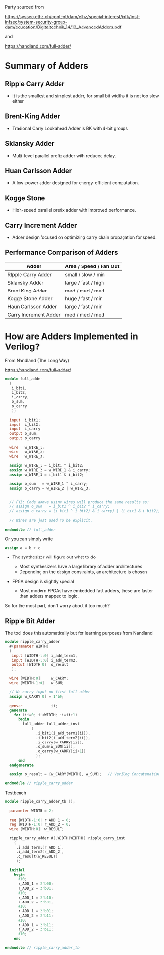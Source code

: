 Party sourced from

 https://syssec.ethz.ch/content/dam/ethz/special-interest/infk/inst-infsec/system-security-group-dam/education/Digitaltechnik_14/13_AdvancedAdders.pdf

 and 

 https://nandland.com/full-adder/

# Summary of Adders

## Ripple Carry Adder
- It is the smallest and simplest adder, for small bit widths it is not too slow either

## Brent-King Adder
- Tradional Carry Lookahead Adder is BK with 4-bit groups 

## Sklansky Adder
- Multi-level parallel prefix adder with reduced delay.

## Huan Carlsson Adder
- A low-power adder designed for energy-efficient computation.

## Kogge Stone
- High-speed parallel prefix adder with improved performance.

## Carry Increment Adder
- Adder design focused on optimizing carry chain propagation for speed.

## Performance Comparison of Adders 
| Adder     | Area / Speed / Fan Out |
| ----------- | ----------- |
| RIpple Carry Adder    |small / slow / min|
| Sklansky Adder        |large / fast / high|
| Brent King Adder      |med / med / med|
| Kogge Stone Adder     |huge / fast / min|
| Haun Carlsson Adder   |large / fast / min|
| Carry Increment Adder |med / med / med|


# How are Adders Implemented in Verilog?
From Nandland (The Long Way)

https://nandland.com/full-adder/

```verilog
module full_adder 
  (
   i_bit1,
   i_bit2,
   i_carry,
   o_sum,
   o_carry
   );
 
  input  i_bit1;
  input  i_bit2;
  input  i_carry;
  output o_sum;
  output o_carry;
 
  wire   w_WIRE_1;
  wire   w_WIRE_2;
  wire   w_WIRE_3;
       
  assign w_WIRE_1 = i_bit1 ^ i_bit2;
  assign w_WIRE_2 = w_WIRE_1 & i_carry;
  assign w_WIRE_3 = i_bit1 & i_bit2;
 
  assign o_sum   = w_WIRE_1 ^ i_carry;
  assign o_carry = w_WIRE_2 | w_WIRE_3;
 
 
  // FYI: Code above using wires will produce the same results as:
  // assign o_sum   = i_bit1 ^ i_bit2 ^ i_carry;
  // assign o_carry = (i_bit1 ^ i_bit2) & i_carry) | (i_bit1 & i_bit2);
 
  // Wires are just used to be explicit. 
   
endmodule // full_adder
```

 Or you can simply write 
 
 ```verilog
 assign a = b + c;
 ``` 
 
 * The synthesizer will figure out what to do 
    - Most synthesizers have a large library of adder architectures
    - Depending on the design constraints, an architecture is chosen 
 
* FPGA design is slightly special 
    - Most modern FPGAs have embedded fast adders, these are faster than adders mapped to logic. 

So for the most part, don't worry about it too much?

## Ripple Bit Adder

The tool does this automatically but for learning purposes from Nandland 

```verilog
module ripple_carry_adder 
  #(parameter WIDTH)
  (
   input [WIDTH-1:0] i_add_term1,
   input [WIDTH-1:0] i_add_term2,
   output [WIDTH:0]  o_result
   );
     
  wire [WIDTH:0]     w_CARRY;
  wire [WIDTH-1:0]   w_SUM;
   
  // No carry input on first full adder  
  assign w_CARRY[0] = 1'b0;        
   
  genvar             ii;
  generate 
    for (ii=0; ii<WIDTH; ii=ii+1) 
      begin
        full_adder full_adder_inst
            ( 
              .i_bit1(i_add_term1[ii]),
              .i_bit2(i_add_term2[ii]),
              .i_carry(w_CARRY[ii]),
              .o_sum(w_SUM[ii]),
              .o_carry(w_CARRY[ii+1])
              );
      end
  endgenerate
   
  assign o_result = {w_CARRY[WIDTH], w_SUM};   // Verilog Concatenation
 
endmodule // ripple_carry_adder
```

Testbench

```verilog
module ripple_carry_adder_tb ();
 
  parameter WIDTH = 2;
 
  reg [WIDTH-1:0] r_ADD_1 = 0;
  reg [WIDTH-1:0] r_ADD_2 = 0;
  wire [WIDTH:0]  w_RESULT;
   
  ripple_carry_adder #(.WIDTH(WIDTH)) ripple_carry_inst
    (
     .i_add_term1(r_ADD_1),
     .i_add_term2(r_ADD_2),
     .o_result(w_RESULT)
     );
 
  initial
    begin
      #10;
      r_ADD_1 = 2'b00;
      r_ADD_2 = 2'b01;
      #10;
      r_ADD_1 = 2'b10;
      r_ADD_2 = 2'b01;
      #10;
      r_ADD_1 = 2'b01;
      r_ADD_2 = 2'b11;
      #10;
      r_ADD_1 = 2'b11;
      r_ADD_2 = 2'b11;
      #10;
    end
 
endmodule // ripple_carry_adder_tb
```